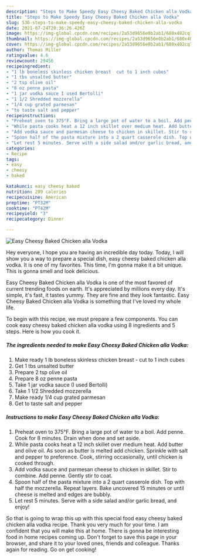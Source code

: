 ```yaml
---
description: "Steps to Make Speedy Easy Cheesy Baked Chicken alla Vodka"
title: "Steps to Make Speedy Easy Cheesy Baked Chicken alla Vodka"
slug: 536-steps-to-make-speedy-easy-cheesy-baked-chicken-alla-vodka
date: 2021-07-24T20:36:26.426Z
image: https://img-global.cpcdn.com/recipes/2a53d9656e0b2ab1/680x482cq70/easy-cheesy-baked-chicken-alla-vodka-recipe-main-photo.jpg
thumbnail: https://img-global.cpcdn.com/recipes/2a53d9656e0b2ab1/680x482cq70/easy-cheesy-baked-chicken-alla-vodka-recipe-main-photo.jpg
cover: https://img-global.cpcdn.com/recipes/2a53d9656e0b2ab1/680x482cq70/easy-cheesy-baked-chicken-alla-vodka-recipe-main-photo.jpg
author: Thomas Miller
ratingvalue: 4.6
reviewcount: 29456
recipeingredient:
- "1 lb boneless skinless chicken breast  cut to 1 inch cubes"
- "1 tbs unsalted butter"
- "2 tsp olive oil"
- "8 oz penne pasta"
- "1 jar vodka sauce I used Bertolli"
- "1 1/2 Shredded mozzerella"
- "1/4 cup grated parmesan"
- "to taste salt and pepper"
recipeinstructions:
- "Preheat oven to 375°F. Bring a large pot of water to a boil. Add penne. Cook for 8 minutes. Drain when done and set aside."
- "While pasta cooks heat a 12 inch skillet over medium heat. Add butter and olive oil. As soon as butter is melted add chicken. Sprinkle with salt and pepper to preference. Cook, stirring occasionally, until chicken is cooked through."
- "Add vodka sauce and parmesan cheese to chicken in skillet. Stir to combine. Add penne. Gently stir to coat."
- "Spoon half of the pasta mixture into a 2 quart casserole dish. Top with half the mozzerella. Repeat layers. Bake uncovered 15 minutes or until cheese is melted and edges are bubbly."
- "Let rest 5 minutes. Serve with a side salad and/or garlic bread, and enjoy!"
categories:
- Recipe
tags:
- easy
- cheesy
- baked

katakunci: easy cheesy baked 
nutrition: 289 calories
recipecuisine: American
preptime: "PT32M"
cooktime: "PT42M"
recipeyield: "3"
recipecategory: Dinner

---
```



![Easy Cheesy Baked Chicken alla Vodka](https://img-global.cpcdn.com/recipes/2a53d9656e0b2ab1/680x482cq70/easy-cheesy-baked-chicken-alla-vodka-recipe-main-photo.jpg)

Hey everyone, I hope you are having an incredible day today. Today, I will show you a way to prepare a special dish, easy cheesy baked chicken alla vodka. It is one of my favorites. This time, I'm gonna make it a bit unique. This is gonna smell and look delicious.

Easy Cheesy Baked Chicken alla Vodka is one of the most favored of current trending foods on earth. It's appreciated by millions every day. It's simple, it's fast, it tastes yummy. They are fine and they look fantastic. Easy Cheesy Baked Chicken alla Vodka is something that I've loved my whole life.




To begin with this recipe, we must prepare a few components. You can cook easy cheesy baked chicken alla vodka using 8 ingredients and 5 steps. Here is how you cook it.

<!--inarticleads1-->

##### The ingredients needed to make Easy Cheesy Baked Chicken alla Vodka:

1. Make ready 1 lb boneless skinless chicken breast - cut to 1 inch cubes
1. Get 1 tbs unsalted butter
1. Prepare 2 tsp olive oil
1. Prepare 8 oz penne pasta
1. Take 1 jar vodka sauce (I used Bertolli)
1. Take 1 1/2 Shredded mozzerella
1. Make ready 1/4 cup grated parmesan
1. Get to taste salt and pepper




<!--inarticleads2-->

##### Instructions to make Easy Cheesy Baked Chicken alla Vodka:

1. Preheat oven to 375°F. Bring a large pot of water to a boil. Add penne. Cook for 8 minutes. Drain when done and set aside.
1. While pasta cooks heat a 12 inch skillet over medium heat. Add butter and olive oil. As soon as butter is melted add chicken. Sprinkle with salt and pepper to preference. Cook, stirring occasionally, until chicken is cooked through.
1. Add vodka sauce and parmesan cheese to chicken in skillet. Stir to combine. Add penne. Gently stir to coat.
1. Spoon half of the pasta mixture into a 2 quart casserole dish. Top with half the mozzerella. Repeat layers. Bake uncovered 15 minutes or until cheese is melted and edges are bubbly.
1. Let rest 5 minutes. Serve with a side salad and/or garlic bread, and enjoy!




So that is going to wrap this up with this special food easy cheesy baked chicken alla vodka recipe. Thank you very much for your time. I am confident that you will make this at home. There is gonna be interesting food in home recipes coming up. Don't forget to save this page in your browser, and share it to your loved ones, friends and colleague. Thanks again for reading. Go on get cooking!
